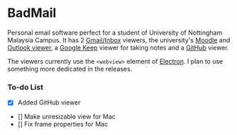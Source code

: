 # BadMail

Personal email software perfect for a student of University of Nottingham Malaysia Campus. It has 2 [Gmail/Inbox](https://inbox.google.com) viewers, the university's [Moodle](https://moodle.nottingham.ac.uk) and [Outlook viewer](https://email.nottingham.edu.my), a [Google Keep](https://keep.google.com) viewer for taking notes and a [GitHub](https://github.com) viewer.

The viewers currently use the `<webview>` element of [Electron](https://electron.atom.io). I plan to use something more dedicated in the releases.

### To-do List

- [x] Added GitHub viewer
- [] Make unresizable view for Mac
- [] Fix frame properties for Mac

